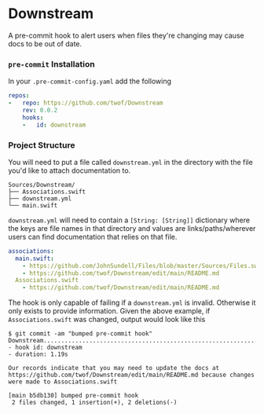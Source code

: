# Downstream

A pre-commit hook to alert users when files they're changing may cause docs to be out of date.

### `pre-commit` Installation

In your `.pre-commit-config.yaml` add the following

```yaml
repos:
-   repo: https://github.com/twof/Downstream
    rev: 0.0.2
    hooks:
    -   id: downstream
```

### Project Structure

You will need to put a file called `downstream.yml` in the directory with the file you'd like to attach documentation to.
```
Sources/Downstream/
├── Associations.swift
├── downstream.yml
└── main.swift
```

`downstream.yml` will need to contain a `[String: [String]]` dictionary where the keys are file names in that directory and values are links/paths/wherever users can find documentation that relies on that file.
```yaml
associations:
  main.swift:
    - https://github.com/JohnSundell/Files/blob/master/Sources/Files.swift
    - https://github.com/twof/Downstream/edit/main/README.md
  Associations.swift
    - https://github.com/twof/Downstream/edit/main/README.md
```

The hook is only capable of failing if a `downstream.yml` is invalid. Otherwise it only exists to provide information. Given the above example, if `Associations.swift` was changed, output would look like this

```
$ git commit -am "bumped pre-commit hook"
Downstream...............................................................Passed
- hook id: downstream
- duration: 1.19s

Our records indicate that you may need to update the docs at https://github.com/twof/Downstream/edit/main/README.md because changes were made to Associations.swift

[main b5db130] bumped pre-commit hook
 2 files changed, 1 insertion(+), 2 deletions(-)
```
